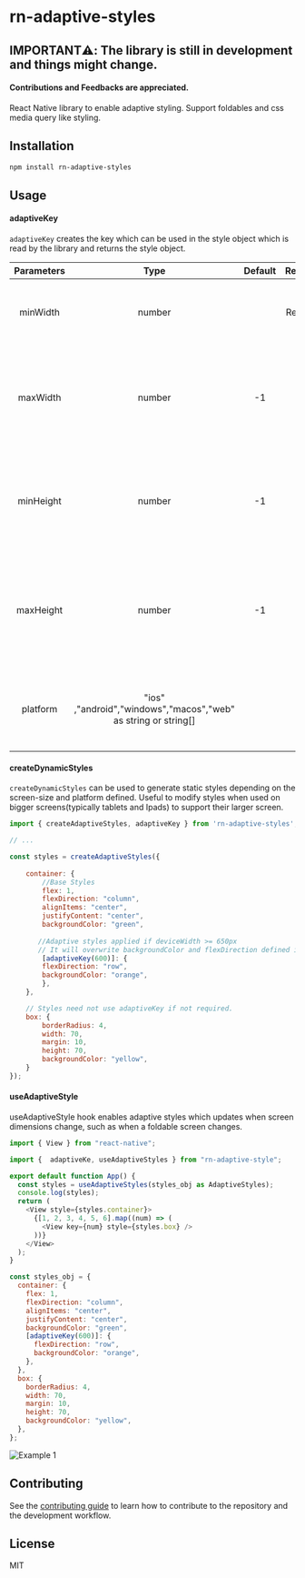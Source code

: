 # rn-adaptive-styles

## IMPORTANT:warning:: The library is still in development and things might change. 

#### Contributions and Feedbacks are appreciated.

React Native library to enable adaptive styling. Support foldables and css media query like styling. 

## Installation

```sh
npm install rn-adaptive-styles
```

## Usage


#### adaptiveKey

`adaptiveKey` creates the key which can be used in the style object which is read by the library and returns the style object.

|Parameters|Type|Default|Required|Description|
|:---:|:---:|:---:|:---:|:---:|
|minWidth|number||Required|Min Width at which the styles should be applied `minWidth >= DeviceWidth` |
|maxWidth|number|-1| No|Max Width till the style will be applied such as `maxWidh < DeviceWidth`. Use `-1` to ignore the value|
|minHeight|number|-1|No|Min Height at which the styles should be applied `minHeight >= DeviceHeight`. Use `-1` to ignore the value |
|maxHeight|number|-1|No|Max Height till the style will be applied such as `maxHeight < DeviceHeight`. Use `-1` to ignore the value|
|platform|"ios" ,"android","windows","macos","web" as string or string[]| |no|The Platform on which the styles would be applied. Leave empty to apply it on all platforms. |


#### createDynamicStyles 

`createDynamicStyles` can be used to generate static styles depending on the screen-size and platform defined. Useful to modify styles when used on bigger screens(typically tablets and Ipads) to support their larger screen.

```js
import { createAdaptiveStyles, adaptiveKey } from 'rn-adaptive-styles';

// ...

const styles = createAdaptiveStyles({
            
    container: {
        //Base Styles
        flex: 1,
        flexDirection: "column",
        alignItems: "center",
        justifyContent: "center",
        backgroundColor: "green",
       
       //Adaptive styles applied if deviceWidth >= 650px
       // It will overwrite backgroundColor and flexDirection defined in base styles
        [adaptiveKey(600)]: {
        flexDirection: "row",
        backgroundColor: "orange",
        },
    },

    // Styles need not use adaptiveKey if not required.
    box: {
        borderRadius: 4,
        width: 70,
        margin: 10,
        height: 70,
        backgroundColor: "yellow",
    }
});

```

#### useAdaptiveStyle

useAdaptiveStyle hook enables adaptive styles which updates when screen dimensions change, such as when a foldable screen changes.


```js
import { View } from "react-native";

import {  adaptiveKe, useAdaptiveStyles } from "rn-adaptive-style";

export default function App() {
  const styles = useAdaptiveStyles(styles_obj as AdaptiveStyles);
  console.log(styles);
  return (
    <View style={styles.container}>
      {[1, 2, 3, 4, 5, 6].map((num) => (
        <View key={num} style={styles.box} />
      ))}
    </View>
  );
}

const styles_obj = {
  container: {
    flex: 1,
    flexDirection: "column",
    alignItems: "center",
    justifyContent: "center",
    backgroundColor: "green",
    [adaptiveKey(600)]: {
      flexDirection: "row",
      backgroundColor: "orange",
    },
  },
  box: {
    borderRadius: 4,
    width: 70,
    margin: 10,
    height: 70,
    backgroundColor: "yellow",
  },
};


```
![Example 1]( ./static/example1.gif)


## Contributing

See the [contributing guide](CONTRIBUTING.md) to learn how to contribute to the repository and the development workflow.

## License

MIT